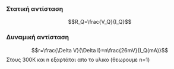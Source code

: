 ### Στατική αντίσταση
$$R_Q=\frac{V_Q}{I_Q}$$
### Δυναμική αντίσταση
$$r=\frac{\Delta V}{\Delta I}=n\frac{26mV}{I_Q(mA)}$$
Στους 300Κ και n εξαρτάται απο το υλικο (θεωρουμε n=1)